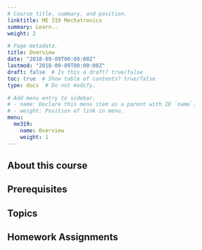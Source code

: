 ```yaml
---
# Course title, summary, and position.
linktitle: ME 319 Mechatronics
summary: Learn..
weight: 2

# Page metadata.
title: Overview
date: "2018-09-09T00:00:00Z"
lastmod: "2018-09-09T00:00:00Z"
draft: false  # Is this a draft? true/false
toc: true  # Show table of contents? true/false
type: docs  # Do not modify.

# Add menu entry to sidebar.
# - name: Declare this menu item as a parent with ID `name`.
# - weight: Position of link in menu.
menu:
  me319:
    name: Overview
    weight: 1
---
```


## About this course

## Prerequisites

## Topics

## Homework Assignments
